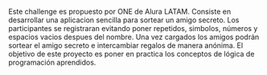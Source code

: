 Este challenge es propuesto por ONE de Alura LATAM.
Consiste en desarrollar una aplicacion sencilla para sortear un amigo secreto. Los participantes se registraran evitando poner repetidos, simbolos, números y espacios vacios despues del nombre. Una vez cargados los amigos podrán sortear el amigo secreto e intercambiar regalos de manera anónima.
El objetivo de este proyecto es poner en practica los conceptos de lógica de programación aprendidos.
